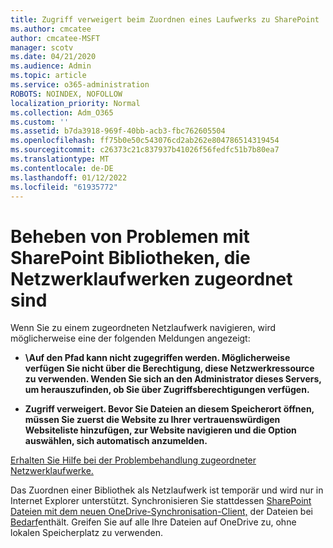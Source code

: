 ```yaml
---
title: Zugriff verweigert beim Zuordnen eines Laufwerks zu SharePoint
ms.author: cmcatee
author: cmcatee-MSFT
manager: scotv
ms.date: 04/21/2020
ms.audience: Admin
ms.topic: article
ms.service: o365-administration
ROBOTS: NOINDEX, NOFOLLOW
localization_priority: Normal
ms.collection: Adm_O365
ms.custom: ''
ms.assetid: b7da3918-969f-40bb-acb3-fbc762605504
ms.openlocfilehash: ff75b0e50c543076cd2ab262e804786514319454
ms.sourcegitcommit: c26373c21c837937b41026f56fedfc51b7b80ea7
ms.translationtype: MT
ms.contentlocale: de-DE
ms.lasthandoff: 01/12/2022
ms.locfileid: "61935772"
---
```

# <a name="fix-problems-with-sharepoint-libraries-mapped-to-network-drives"></a>Beheben von Problemen mit SharePoint Bibliotheken, die Netzwerklaufwerken zugeordnet sind

Wenn Sie zu einem zugeordneten Netzlaufwerk navigieren, wird möglicherweise eine der folgenden Meldungen angezeigt:
  
- **\\Auf den Pfad kann nicht zugegriffen werden. Möglicherweise verfügen Sie nicht über die Berechtigung, diese Netzwerkressource zu verwenden. Wenden Sie sich an den Administrator dieses Servers, um herauszufinden, ob Sie über Zugriffsberechtigungen verfügen.**

- **Zugriff verweigert. Bevor Sie Dateien an diesem Speicherort öffnen, müssen Sie zuerst die Website zu Ihrer vertrauenswürdigen Websiteliste hinzufügen, zur Website navigieren und die Option auswählen, sich automatisch anzumelden.**

[Erhalten Sie Hilfe bei der Problembehandlung zugeordneter Netzwerklaufwerke.](https://docs.microsoft.com/sharepoint/support/administration/troubleshoot-mapped-network-drives)
  
Das Zuordnen einer Bibliothek als Netzlaufwerk ist temporär und wird nur in Internet Explorer unterstützt. Synchronisieren Sie stattdessen [SharePoint Dateien mit dem neuen OneDrive-Synchronisation-Client,](https://support.office.com/article/6de9ede8-5b6e-4503-80b2-6190f3354a88.aspx) der Dateien bei [Bedarf](https://support.office.com/article/0e6860d3-d9f3-4971-b321-7092438fb38e.aspx)enthält. Greifen Sie auf alle Ihre Dateien auf OneDrive zu, ohne lokalen Speicherplatz zu verwenden.
  
